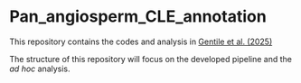 # Pan_angiosperm_CLE_annotation
This repository contains the codes and analysis in [Gentile et al. (2025)](https://www.biorxiv.org/content/10.1101/2025.06.04.657892v2)

The structure of this repository will focus on the developed pipeline and the $ad\ hoc$ analysis.
